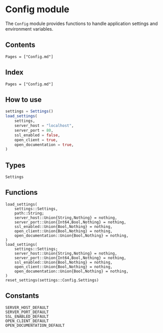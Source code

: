 # Config module

The `Config` module provides functions to handle application settings and environment variables.

## Contents

```@contents
Pages = ["Config.md"]
```

## Index

```@index
Pages = ["Config.md"]
```

## How to use
```julia
settings = Settings()
load_settings(
    settings,
    server_host = "localhost",
    server_port = 80,
    ssl_enabled = false,
    open_client = true,
    open_documentation = true,
)
```

## Types
```@docs
Settings
```

## Functions
```@docs
load_settings(
    settings::Settings,
    path::String;
    server_host::Union{String,Nothing} = nothing,
    server_port::Union{Int64,Bool,Nothing} = nothing,
    ssl_enabled::Union{Bool,Nothing} = nothing,
    open_client::Union{Bool,Nothing} = nothing,
    open_documentation::Union{Bool,Nothing} = nothing,
)
load_settings(
    settings::Settings;
    server_host::Union{String,Nothing} = nothing,
    server_port::Union{Int64,Bool,Nothing} = nothing,
    ssl_enabled::Union{Bool,Nothing} = nothing,
    open_client::Union{Bool,Nothing} = nothing,
    open_documentation::Union{Bool,Nothing} = nothing,
)
reset_settings(settings::Config.Settings)
```

## Constants
```@docs
SERVER_HOST_DEFAULT
SERVER_PORT_DEFAULT
SSL_ENABLED_DEFAULT
OPEN_CLIENT_DEFAULT
OPEN_DOCUMENTATION_DEFAULT
```
